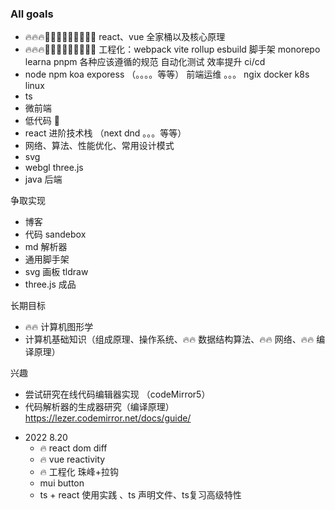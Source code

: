 ### All goals

- 🔥🔥🔥🧗🏻‍♂️🧗🏻‍♂️🧗🏻‍♂️ react、vue 全家桶以及核心原理
- 🔥🔥🔥🧗🏻‍♂️🧗🏻‍♂️🧗🏻‍♂️ 工程化：webpack vite rollup esbuild 脚手架 monorepo learna pnpm 各种应该遵循的规范 自动化测试 效率提升  ci/cd
- node npm koa exporess （。。。。等等） 前端运维 。。。 ngix docker k8s linux
- ts
- 微前端
- 低代码 💉
- react 进阶技术栈 （next dnd 。。。等等）
- 网络、算法、性能优化、常用设计模式
- svg
- webgl three.js
- java 后端

争取实现

- 博客
- 代码 sandebox
- md 解析器
- 通用脚手架
- svg 画板 tldraw
- three.js 成品

长期目标

- 🔥🔥 计算机图形学 
- 计算机基础知识（组成原理、操作系统、🔥🔥 数据结构算法、🔥🔥 网络、🔥🔥 编译原理）

兴趣

- 尝试研究在线代码编辑器实现 （codeMirror5）
- 代码解析器的生成器研究（编译原理）https://lezer.codemirror.net/docs/guide/


* 2022 8.20
    * 🔥 react dom diff
    * 🔥 vue reactivity 
    * 🔥 工程化 珠峰+拉钩 
    * mui button 
    * ts + react 使用实践 、ts 声明文件、ts复习高级特性


